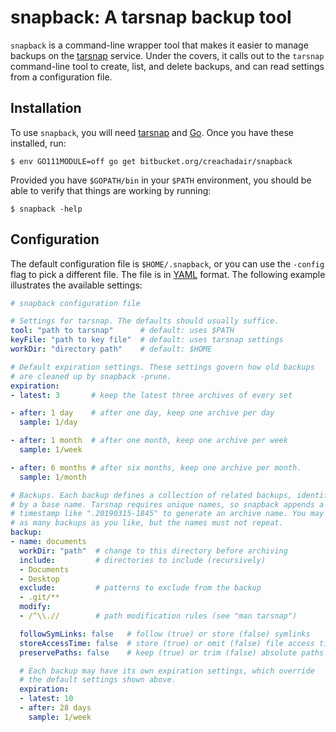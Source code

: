 # snapback: A tarsnap backup tool

`snapback` is a command-line wrapper tool that makes it easier to manage
backups on the [tarsnap][ts] service. Under the covers, it calls out to the
`tarsnap` command-line tool to create, list, and delete backups, and can read
settings from a configuration file.

## Installation

To use `snapback`, you will need [tarsnap][tsdl] and [Go][godl].  Once you have
these installed, run:

```shell
$ env GO111MODULE=off go get bitbucket.org/creachadair/snapback
```

Provided you have `$GOPATH/bin` in your `$PATH` environment, you should be able
to verify that things are working by running:

```shell
$ snapback -help
```

## Configuration

The default configuration file is `$HOME/.snapback`, or you can use the
`-config` flag to pick a different file. The file is in [YAML][yaml] format.
The following example illustrates the available settings:

```yaml
# snapback configuration file

# Settings for tarsnap. The defaults should usually suffice.
tool: "path to tarsnap"      # default: uses $PATH
keyFile: "path to key file"  # default: uses tarsnap settings
workDir: "directory path"    # default: $HOME

# Default expiration settings. These settings govern how old backups
# are cleaned up by snapback -prune.
expiration:
- latest: 3       # keep the latest three archives of every set

- after: 1 day    # after one day, keep one archive per day
  sample: 1/day

- after: 1 month  # after one month, keep one archive per week
  sample: 1/week

- after: 6 months # after six months, keep one archive per month.
  sample: 1/month

# Backups. Each backup defines a collection of related backups, identified
# by a base name. Tarsnap requires unique names, so snapback appends a
# timestamp like ".20190315-1845" to generate an archive name. You may have
# as many backups as you like, but the names must not repeat.
backup:
- name: documents
  workDir: "path"  # change to this directory before archiving
  include:         # directories to include (recursively)
  - Documents
  - Desktop
  exclude:         # patterns to exclude from the backup
  - .git/**
  modify:
  - /^\\.//        # path modification rules (see "man tarsnap")

  followSymLinks: false   # follow (true) or store (false) symlinks
  storeAccessTime: false  # store (true) or omit (false) file access times
  preservePaths: false    # keep (true) or trim (false) absolute paths

  # Each backup may have its own expiration settings, which override
  # the default settings shown above.
  expiration:
  - latest: 10
  - after: 28 days
    sample: 1/week
```

[ts]: https://www.tarsnap.com/
[tsdl]: https://www.tarsnap.com/download.html
[godl]: https://golang.org/doc/install
[yaml]: https://yaml.org/
